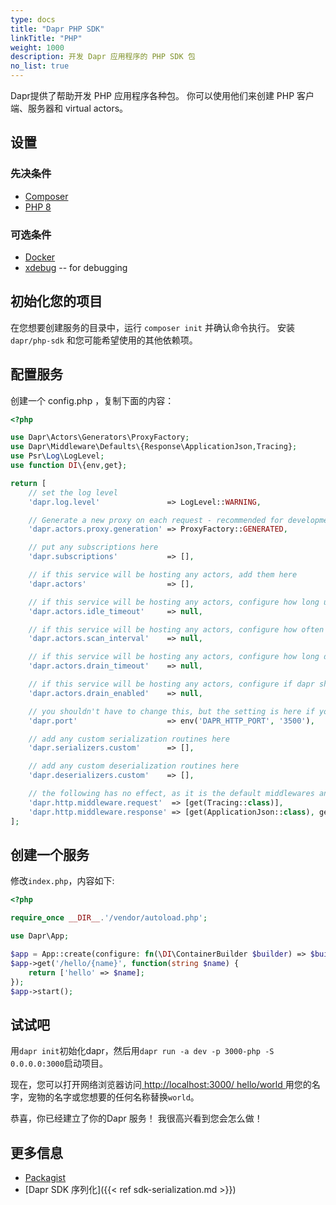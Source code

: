 ```yaml
---
type: docs
title: "Dapr PHP SDK"
linkTitle: "PHP"
weight: 1000
description: 开发 Dapr 应用程序的 PHP SDK 包
no_list: true
---
```


Dapr提供了帮助开发 PHP 应用程序各种包。 你可以使用他们来创建 PHP 客户端、服务器和 virtual actors。

## 设置

### 先决条件

- [Composer](https://getcomposer.org/)
- [PHP 8](https://www.php.net/)

### 可选条件

- [Docker](https://www.docker.com/)
- [xdebug](http://xdebug.org/) -- for debugging

## 初始化您的项目

在您想要创建服务的目录中，运行 `composer init` 并确认命令执行。 安装 `dapr/php-sdk` 和您可能希望使用的其他依赖项。

## 配置服务

创建一个 config.php ，复制下面的内容：

```php
<?php

use Dapr\Actors\Generators\ProxyFactory;
use Dapr\Middleware\Defaults\{Response\ApplicationJson,Tracing};
use Psr\Log\LogLevel;
use function DI\{env,get};

return [
    // set the log level
    'dapr.log.level'               => LogLevel::WARNING,

    // Generate a new proxy on each request - recommended for development
    'dapr.actors.proxy.generation' => ProxyFactory::GENERATED,

    // put any subscriptions here
    'dapr.subscriptions'           => [],

    // if this service will be hosting any actors, add them here
    'dapr.actors'                  => [],

    // if this service will be hosting any actors, configure how long until dapr should consider an actor idle
    'dapr.actors.idle_timeout'     => null,

    // if this service will be hosting any actors, configure how often dapr will check for idle actors 
    'dapr.actors.scan_interval'    => null,

    // if this service will be hosting any actors, configure how long dapr will wait for an actor to finish during drains
    'dapr.actors.drain_timeout'    => null,

    // if this service will be hosting any actors, configure if dapr should wait for an actor to finish
    'dapr.actors.drain_enabled'    => null,

    // you shouldn't have to change this, but the setting is here if you need to
    'dapr.port'                    => env('DAPR_HTTP_PORT', '3500'),

    // add any custom serialization routines here
    'dapr.serializers.custom'      => [],

    // add any custom deserialization routines here
    'dapr.deserializers.custom'    => [],

    // the following has no effect, as it is the default middlewares and processed in order specified
    'dapr.http.middleware.request'  => [get(Tracing::class)],
    'dapr.http.middleware.response' => [get(ApplicationJson::class), get(Tracing::class)],
];
```

## 创建一个服务

修改`index.php`，内容如下:

```php
<?php

require_once __DIR__.'/vendor/autoload.php';

use Dapr\App;

$app = App::create(configure: fn(\DI\ContainerBuilder $builder) => $builder->addDefinitions(__DIR__ . '/config.php'));
$app->get('/hello/{name}', function(string $name) {
    return ['hello' => $name];
});
$app->start();
```

## 试试吧

用` dapr init `初始化dapr，然后用` dapr run -a dev -p 3000-php -S 0.0.0.0:3000 `启动项目。

现在，您可以打开网络浏览器访问[ http://localhost:3000/ hello/world ](http://localhost:3000/hello/world)用您的名字，宠物的名字或您想要的任何名称替换` world `。

恭喜，你已经建立了你的Dapr 服务！ 我很高兴看到您会怎么做！

## 更多信息

- [Packagist](https://packagist.org/packages/dapr/php-sdk)
- [Dapr SDK 序列化]({{< ref sdk-serialization.md >}})
